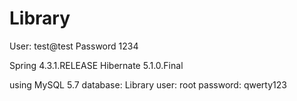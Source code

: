 # Library
User: test@test
Password 1234

Spring 4.3.1.RELEASE
Hibernate 5.1.0.Final

using MySQL 5.7
database: Library
user: root
password: qwerty123
